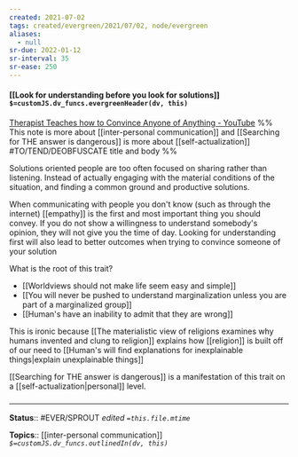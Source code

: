```yaml
---
created: 2021-07-02
tags: created/evergreen/2021/07/02, node/evergreen
aliases:
  - null
sr-due: 2022-01-12
sr-interval: 35
sr-ease: 250
---
```


#### [[Look for understanding before you look for solutions]] `$=customJS.dv_funcs.evergreenHeader(dv, this)`

[Therapist Teaches how to Convince Anyone of Anything - YouTube](https://www.youtube.com/watch?v=8bAEuX2w2Ow)
%%
This note is more about [[inter-personal communication]] and [[Searching for THE answer is dangerous]] is more about [[self-actualization]]
#TO/TEND/DEOBFUSCATE title and body
%%

Solutions oriented people are too often focused on sharing rather than listening.
Instead of actually engaging with the material conditions of the situation,
and finding a common ground and productive solutions.

When communicating with people you don't know (such as through the internet) [[empathy]] is the first and most important thing you should convey. If you do not show a willingness to understand somebody's opinion, they will not give you the time of day. Looking for understanding first will also lead to better outcomes when trying to convince someone of your solution 

What is the root of this trait?
- [[Worldviews should not make life seem easy and simple]] 
- [[You will never be pushed to understand marginalization unless you are part of a marginalized group]]
- [[Human's have an inability to admit that they are wrong]]

This is ironic because [[The materialistic view of religions examines why humans invented and clung to religion]] explains how [[religion]] is built off of our need to [[Human's will find explanations for inexplainable things|explain unexplainable things]]

 [[Searching for THE answer is dangerous]] is a manifestation of this trait on a [[self-actualization|personal]] level.


### <hr class="footnote"/>

**Status**:: #EVER/SPROUT 
*edited `=this.file.mtime`*

**Topics**:: [[inter-personal communication]]
*`$=customJS.dv_funcs.outlinedIn(dv, this)`*
